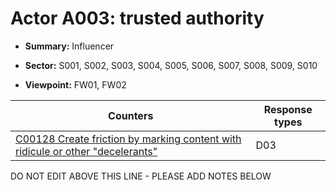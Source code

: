 # Actor A003: trusted authority

* **Summary:** Influencer

* **Sector:** S001, S002, S003, S004, S005, S006, S007, S008, S009, S010

* **Viewpoint:** FW01, FW02


| Counters | Response types |
| -------- | -------------- |
| [C00128 Create friction by marking content with ridicule or other "decelerants"](../../generated_pages/counters/C00128.md) | D03 |


DO NOT EDIT ABOVE THIS LINE - PLEASE ADD NOTES BELOW